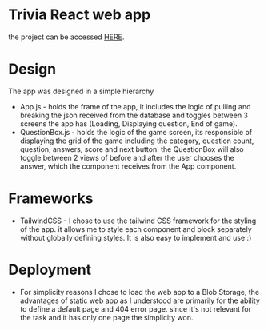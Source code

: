 # Trivia React web app 

the project can be accessed [HERE](https://myreactappstorage1.z6.web.core.windows.net/).

# Design

The app was designed in a simple hierarchy
 * App.js - holds the frame of the app, it includes the logic of pulling and breaking the json received from the database and toggles between 3 screens the app has (Loading, Displaying question, End of game).
 * QuestionBox.js - holds the logic of the game screen, its responsible of displaying the grid of the game including the category, question count, question, answers, score and next button. the QuestionBox will also toggle between 2 views of before and after the user chooses the answer, which the component receives from the App component.

 # Frameworks
* TailwindCSS - I chose to use the tailwind CSS framework for the styling of the app. it allows me to style each component and block separately without globally defining styles. It is also easy to implement and use :)

 # Deployment
 * For simplicity reasons I chose to load the web app to a Blob Storage, the advantages of static web app as I understood are primarily for the ability to define a default page and 404 error page. since it's not relevant for the task and it has only one page the simplicity won.

